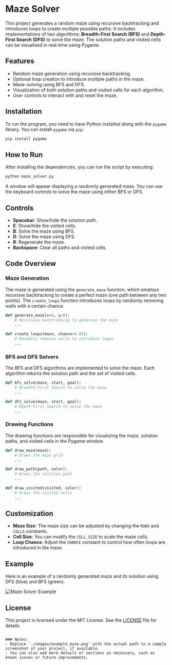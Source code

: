 # Maze Solver

This project generates a random maze using recursive backtracking and introduces loops to create multiple possible paths. It includes implementations of two algorithms: **Breadth-First Search (BFS)** and **Depth-First Search (DFS)** to solve the maze. The solution paths and visited cells can be visualized in real-time using Pygame.

## Features

- Random maze generation using recursive backtracking.
- Optional loop creation to introduce multiple paths in the maze.
- Maze-solving using BFS and DFS.
- Visualization of both solution paths and visited cells for each algorithm.
- User controls to interact with and reset the maze.

## Installation

To run the program, you need to have Python installed along with the `pygame` library. You can install `pygame` via `pip`:

```bash
pip install pygame
```

## How to Run

After installing the dependencies, you can run the script by executing:

```bash
python maze_solver.py
```

A window will appear displaying a randomly generated maze. You can use the keyboard controls to solve the maze using either BFS or DFS.

## Controls

- **Spacebar**: Show/hide the solution path.
- **E**: Show/hide the visited cells.
- **B**: Solve the maze using BFS.
- **D**: Solve the maze using DFS.
- **R**: Regenerate the maze.
- **Backspace**: Clear all paths and visited cells.

## Code Overview

### Maze Generation

The maze is generated using the `generate_maze` function, which employs recursive backtracking to create a perfect maze (one path between any two points). The `create_loops` function introduces loops by randomly removing walls with a certain chance.

```python
def generate_maze(x=0, y=0):
    # Recursive backtracking to generate the maze
    ...

def create_loops(maze, chance=0.05):
    # Randomly removes walls to introduce loops
    ...
```

### BFS and DFS Solvers

The BFS and DFS algorithms are implemented to solve the maze. Each algorithm returns the solution path and the set of visited cells.

```python
def bfs_solve(maze, start, goal):
    # Breadth-First Search to solve the maze
    ...

def dfs_solve(maze, start, goal):
    # Depth-First Search to solve the maze
    ...
```

### Drawing Functions

The drawing functions are responsible for visualizing the maze, solution paths, and visited cells in the Pygame window.

```python
def draw_maze(maze):
    # Draws the maze grid
    ...

def draw_path(path, color):
    # Draws the solution path
    ...

def draw_visited(visited, color):
    # Draws the visited cells
    ...
```

## Customization

- **Maze Size**: The maze size can be adjusted by changing the `ROWS` and `COLLS` constants.
- **Cell Size**: You can modify the `CELL_SIZE` to scale the maze cells.
- **Loop Chance**: Adjust the `CHANCE` constant to control how often loops are introduced in the maze.

## Example

Here is an example of a randomly generated maze and its solution using DFS (blue) and BFS (green).

![Maze Solver Example](./example_maze.png)

## License

This project is licensed under the MIT License. See the [LICENSE](LICENSE) file for details.
```

### Notes:
- Replace `./images/example_maze.png` with the actual path to a sample screenshot of your project, if available.
- You can also add more details or sections as necessary, such as known issues or future improvements.
